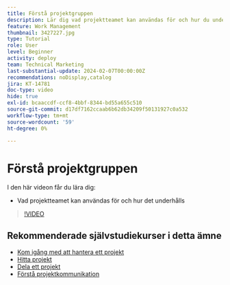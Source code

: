 ```yaml
---
title: Förstå projektgruppen
description: Lär dig vad projektteamet kan användas för och hur du underhåller det.
feature: Work Management
thumbnail: 3427227.jpg
type: Tutorial
role: User
level: Beginner
activity: deploy
team: Technical Marketing
last-substantial-update: 2024-02-07T00:00:00Z
recommendations: noDisplay,catalog
jira: KT-14781
doc-type: video
hide: true
exl-id: bcaaccdf-ccf8-4bbf-8344-bd55a655c510
source-git-commit: d17df7162ccaab6b62db34209f50131927c0a532
workflow-type: tm+mt
source-wordcount: '59'
ht-degree: 0%

---
```


# Förstå projektgruppen

I den här videon får du lära dig:

* Vad projektteamet kan användas för och hur det underhålls

>[!VIDEO](https://video.tv.adobe.com/v/3444593/?quality=12&learn=on&enablevpops&captions=swe)

## Rekommenderade självstudiekurser i detta ämne

* [Kom igång med att hantera ett projekt](/help/manage-work/projects/getting-started-manage-a-project.md)
* [Hitta projekt](/help/manage-work/projects/find-projects.md)
* [Dela ett projekt](/help/manage-work/projects/share-a-project.md)
* [Förstå projektkommunikation](/help/manage-work/projects/understand-project-communication.md)
